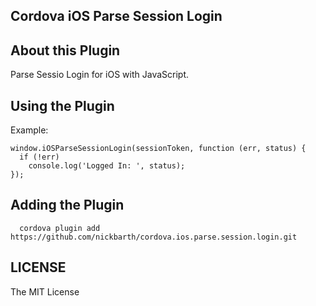 ## Cordova iOS Parse Session Login

## About this Plugin

Parse Sessio Login for iOS with JavaScript.

## Using the Plugin

Example:

```
window.iOSParseSessionLogin(sessionToken, function (err, status) {
  if (!err)
    console.log('Logged In: ', status);
});
```

## Adding the Plugin ##

```
  cordova plugin add https://github.com/nickbarth/cordova.ios.parse.session.login.git
```

## LICENSE ##

The MIT License
